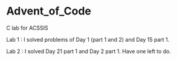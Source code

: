 # Advent_of_Code
C lab for ACSSIS

Lab 1 : I solved problems of Day 1 (part 1 and 2) and Day 15 part 1. 

Lab 2 : I solved Day 21 part 1 and Day 2 part 1. Have one left to do. 
